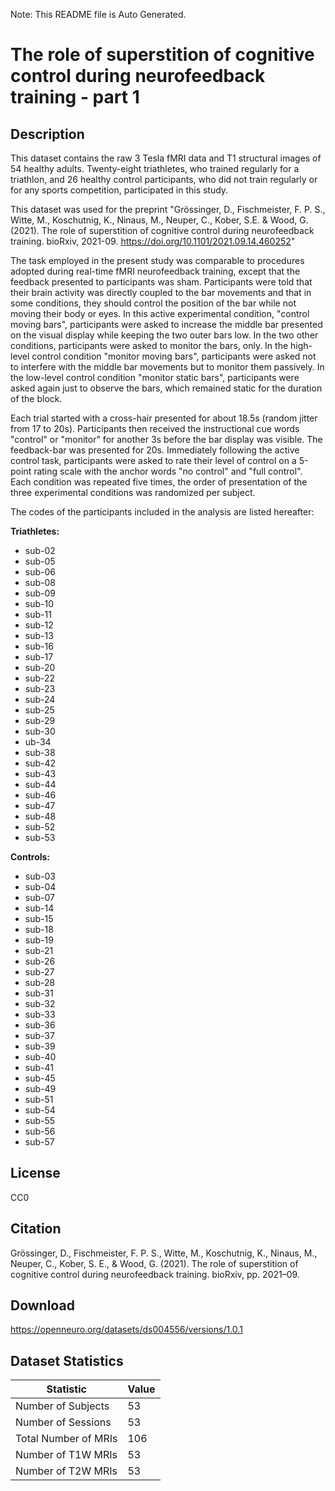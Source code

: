 Note: This README file is Auto Generated.

# The role of superstition of cognitive control during neurofeedback training - part 1

## Description

This dataset contains the raw 3 Tesla fMRI data and T1 structural images of 54 healthy adults. Twenty-eight triathletes, who trained regularly for a triathlon, and 26 healthy control participants, who did not train regularly or for any sports competition, participated in this study. 

This dataset was used for the preprint "Grössinger, D., Fischmeister, F. P. S., Witte, M., Koschutnig, K., Ninaus, M., Neuper, C., Kober, S.E. & Wood, G. (2021). The role of superstition of cognitive control during neurofeedback training. bioRxiv, 2021-09. https://doi.org/10.1101/2021.09.14.460252"

The task employed in the present study was comparable to procedures adopted during real-time fMRI neurofeedback training, except that the feedback presented to participants was sham. Participants were told that their brain activity was directly coupled to the bar movements and that in some conditions, they should control the position of the bar while not moving their body or eyes. In this active experimental condition, "control moving bars", participants were asked to increase the middle bar presented on the visual display while keeping the two outer bars low. In the two other conditions, participants were asked to monitor the bars, only. In the high-level control condition "monitor moving bars", participants were asked not to interfere with the middle bar movements but to monitor them passively. In the low-level control condition "monitor static bars", participants were asked again just to observe the bars, which remained static for the duration of the block.

Each trial started with a cross-hair presented for about 18.5s (random jitter from 17 to 20s). Participants then received the instructional cue words "control" or "monitor" for another 3s before the bar display was visible. The feedback-bar was presented for 20s. Immediately following the active control task, participants were asked to rate their level of control on a 5-point rating scale with the anchor words "no control" and "full control". Each condition was repeated five times, the order of presentation of the three experimental conditions was randomized per subject. 

The codes of the participants included in the analysis are listed hereafter:

**Triathletes:**
  - sub-02
  - sub-05
  - sub-06
  - sub-08
  - sub-09
  - sub-10
  - sub-11
  - sub-12
  - sub-13
  - sub-16
  - sub-17
  - sub-20
  - sub-22
  - sub-23
  - sub-24
  - sub-25
  - sub-29
  - sub-30
  - ub-34
  - sub-38
  - sub-42
  - sub-43
  - sub-44
  - sub-46
  - sub-47
  - sub-48
  - sub-52
  - sub-53

**Controls:**
  - sub-03
  - sub-04
  - sub-07
  - sub-14
  - sub-15
  - sub-18
  - sub-19
  - sub-21
  - sub-26
  - sub-27
  - sub-28
  - sub-31
  - sub-32
  - sub-33
  - sub-36
  - sub-37
  - sub-39
  - sub-40
  - sub-41
  - sub-45
  - sub-49
  - sub-51
  - sub-54
  - sub-55
  - sub-56
  - sub-57


## License

CC0

## Citation

Grössinger, D., Fischmeister, F. P. S., Witte, M., Koschutnig, K., Ninaus, M., Neuper, C., Kober, S. E., & Wood, G. (2021). The role of superstition of cognitive control during neurofeedback training. bioRxiv, pp. 2021–09.

## Download

https://openneuro.org/datasets/ds004556/versions/1.0.1

## Dataset Statistics

| Statistic | Value |
| --- | --- |
| Number of Subjects | 53 |
| Number of Sessions | 53 |
| Total Number of MRIs | 106 |
| Number of T1W MRIs | 53 |
| Number of T2W MRIs | 53 |

